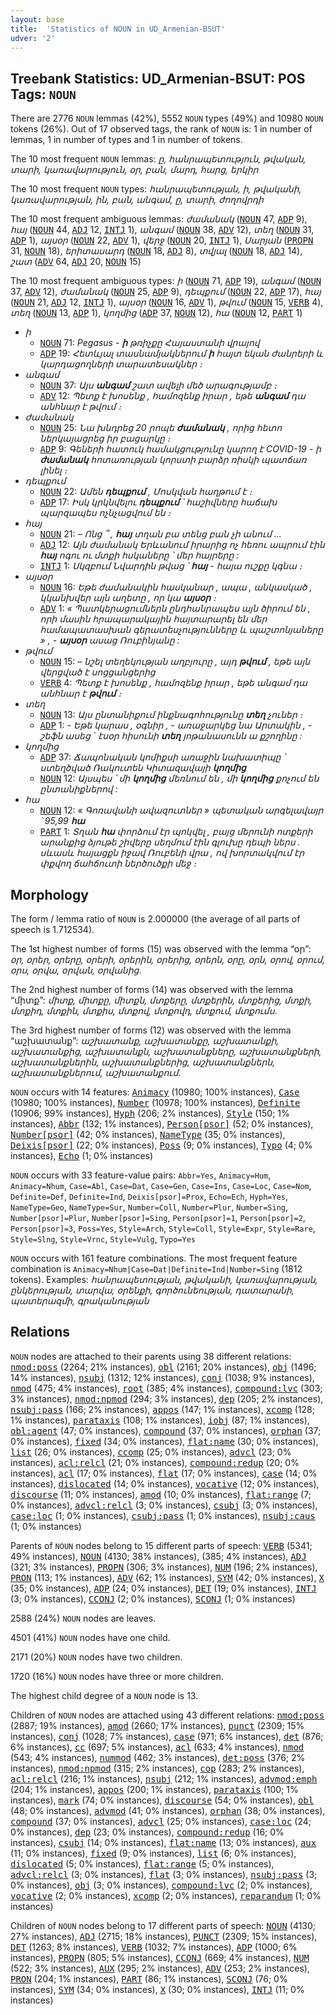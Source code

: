 ```yaml
---
layout: base
title:  'Statistics of NOUN in UD_Armenian-BSUT'
udver: '2'
---
```


## Treebank Statistics: UD_Armenian-BSUT: POS Tags: `NOUN`

There are 2776 `NOUN` lemmas (42%), 5552 `NOUN` types (49%) and 10980 `NOUN` tokens (26%).
Out of 17 observed tags, the rank of `NOUN` is: 1 in number of lemmas, 1 in number of types and 1 in number of tokens.

The 10 most frequent `NOUN` lemmas: <em>ը, հանրապետություն, թվական, տարի, կառավարություն, օր, բան, մարդ, հարց, երկիր</em>

The 10 most frequent `NOUN` types:  <em>հանրապետության, ի, թվականի, կառավարության, ին, բան, անգամ, ը, տարի, ժողովրդի</em>

The 10 most frequent ambiguous lemmas: <em>ժամանակ</em> (<tt><a href="hy_bsut-pos-NOUN.html">NOUN</a></tt> 47, <tt><a href="hy_bsut-pos-ADP.html">ADP</a></tt> 9), <em>հայ</em> (<tt><a href="hy_bsut-pos-NOUN.html">NOUN</a></tt> 44, <tt><a href="hy_bsut-pos-ADJ.html">ADJ</a></tt> 12, <tt><a href="hy_bsut-pos-INTJ.html">INTJ</a></tt> 1), <em>անգամ</em> (<tt><a href="hy_bsut-pos-NOUN.html">NOUN</a></tt> 38, <tt><a href="hy_bsut-pos-ADV.html">ADV</a></tt> 12), <em>տեղ</em> (<tt><a href="hy_bsut-pos-NOUN.html">NOUN</a></tt> 31, <tt><a href="hy_bsut-pos-ADP.html">ADP</a></tt> 1), <em>այսօր</em> (<tt><a href="hy_bsut-pos-NOUN.html">NOUN</a></tt> 22, <tt><a href="hy_bsut-pos-ADV.html">ADV</a></tt> 1), <em>վերջ</em> (<tt><a href="hy_bsut-pos-NOUN.html">NOUN</a></tt> 20, <tt><a href="hy_bsut-pos-INTJ.html">INTJ</a></tt> 1), <em>Սարյան</em> (<tt><a href="hy_bsut-pos-PROPN.html">PROPN</a></tt> 31, <tt><a href="hy_bsut-pos-NOUN.html">NOUN</a></tt> 18), <em>երիտասարդ</em> (<tt><a href="hy_bsut-pos-NOUN.html">NOUN</a></tt> 18, <tt><a href="hy_bsut-pos-ADJ.html">ADJ</a></tt> 8), <em>տվյալ</em> (<tt><a href="hy_bsut-pos-NOUN.html">NOUN</a></tt> 18, <tt><a href="hy_bsut-pos-ADJ.html">ADJ</a></tt> 14), <em>շատ</em> (<tt><a href="hy_bsut-pos-ADV.html">ADV</a></tt> 64, <tt><a href="hy_bsut-pos-ADJ.html">ADJ</a></tt> 20, <tt><a href="hy_bsut-pos-NOUN.html">NOUN</a></tt> 15)

The 10 most frequent ambiguous types:  <em>ի</em> (<tt><a href="hy_bsut-pos-NOUN.html">NOUN</a></tt> 71, <tt><a href="hy_bsut-pos-ADP.html">ADP</a></tt> 19), <em>անգամ</em> (<tt><a href="hy_bsut-pos-NOUN.html">NOUN</a></tt> 37, <tt><a href="hy_bsut-pos-ADV.html">ADV</a></tt> 12), <em>ժամանակ</em> (<tt><a href="hy_bsut-pos-NOUN.html">NOUN</a></tt> 25, <tt><a href="hy_bsut-pos-ADP.html">ADP</a></tt> 9), <em>դեպքում</em> (<tt><a href="hy_bsut-pos-NOUN.html">NOUN</a></tt> 22, <tt><a href="hy_bsut-pos-ADP.html">ADP</a></tt> 17), <em>հայ</em> (<tt><a href="hy_bsut-pos-NOUN.html">NOUN</a></tt> 21, <tt><a href="hy_bsut-pos-ADJ.html">ADJ</a></tt> 12, <tt><a href="hy_bsut-pos-INTJ.html">INTJ</a></tt> 1), <em>այսօր</em> (<tt><a href="hy_bsut-pos-NOUN.html">NOUN</a></tt> 16, <tt><a href="hy_bsut-pos-ADV.html">ADV</a></tt> 1), <em>թվում</em> (<tt><a href="hy_bsut-pos-NOUN.html">NOUN</a></tt> 15, <tt><a href="hy_bsut-pos-VERB.html">VERB</a></tt> 4), <em>տեղ</em> (<tt><a href="hy_bsut-pos-NOUN.html">NOUN</a></tt> 13, <tt><a href="hy_bsut-pos-ADP.html">ADP</a></tt> 1), <em>կողմից</em> (<tt><a href="hy_bsut-pos-ADP.html">ADP</a></tt> 37, <tt><a href="hy_bsut-pos-NOUN.html">NOUN</a></tt> 12), <em>հա</em> (<tt><a href="hy_bsut-pos-NOUN.html">NOUN</a></tt> 12, <tt><a href="hy_bsut-pos-PART.html">PART</a></tt> 1)


* <em>ի</em>
  * <tt><a href="hy_bsut-pos-NOUN.html">NOUN</a></tt> 71: <em>Pegasus - <b>ի</b> թռիչքը Հայաստանի վրայով</em>
  * <tt><a href="hy_bsut-pos-ADP.html">ADP</a></tt> 19: <em>Հետևյալ տասնամյակներում <b>ի</b> հայտ եկան ժանրերի և կարդացողների տարատեսակներ ։</em>
* <em>անգամ</em>
  * <tt><a href="hy_bsut-pos-NOUN.html">NOUN</a></tt> 37: <em>Այս <b>անգամ</b> շատ ավելի մեծ արագությամբ ։</em>
  * <tt><a href="hy_bsut-pos-ADV.html">ADV</a></tt> 12: <em>Պետք է խոսենք , համոզենք իրար , եթե <b>անգամ</b> դա անհնար է թվում ։</em>
* <em>ժամանակ</em>
  * <tt><a href="hy_bsut-pos-NOUN.html">NOUN</a></tt> 25: <em>Նա խնդրեց 20 րոպե <b>ժամանակ</b> , որից հետո ներկայացրեց իր բացարկը ։</em>
  * <tt><a href="hy_bsut-pos-ADP.html">ADP</a></tt> 9: <em>Գեների հատուկ համակցությունը կարող է COVID-19 - ի <b>ժամանակ</b> հոտառության կորստի բարձր ռիսկի պատճառ լինել ։</em>
* <em>դեպքում</em>
  * <tt><a href="hy_bsut-pos-NOUN.html">NOUN</a></tt> 22: <em>Ամեն <b>դեպքում</b> , Մոսկվան հաղթում է ։</em>
  * <tt><a href="hy_bsut-pos-ADP.html">ADP</a></tt> 17: <em>Իսկ կրկնվելու <b>դեպքում</b> ՝ հաշիվները հաճախ պարզապես ոչնչացվում են ։</em>
* <em>հայ</em>
  * <tt><a href="hy_bsut-pos-NOUN.html">NOUN</a></tt> 21: <em>– Ոնց ՞ , <b>հայ</b> տղան բա տենց բան չի անում …</em>
  * <tt><a href="hy_bsut-pos-ADJ.html">ADJ</a></tt> 12: <em>Այն ժամանակ Երևանում իրարից ոչ հեռու ապրում էին <b>հայ</b> ոգու ու մտքի հսկաները ՝ մեր հայրերը :</em>
  * <tt><a href="hy_bsut-pos-INTJ.html">INTJ</a></tt> 1: <em>Սկզբում Նվարդին թվաց ՝ <b>հայ</b> - հայա ուշքը կգնա ։</em>
* <em>այսօր</em>
  * <tt><a href="hy_bsut-pos-NOUN.html">NOUN</a></tt> 16: <em>Եթե ժամանակին հասկանար , ապա , անկասկած , կկանխվեր այն աղետը , որ կա <b>այսօր</b> ։</em>
  * <tt><a href="hy_bsut-pos-ADV.html">ADV</a></tt> 1: <em>« Պատկերացումներն ընդհանրապես այն ծիրում են , որի մասին հրապարակային հայտարարել են մեր համապատասխան գերատեսչությունները և պաշտոնյաները » , - <b>այսօր</b> ասաց Ռուբինյանը :</em>
* <em>թվում</em>
  * <tt><a href="hy_bsut-pos-NOUN.html">NOUN</a></tt> 15: <em>– նշել տեղեկության աղբյուրը , այդ <b>թվում</b> , եթե այն վերցված է սոցցանցերից</em>
  * <tt><a href="hy_bsut-pos-VERB.html">VERB</a></tt> 4: <em>Պետք է խոսենք , համոզենք իրար , եթե անգամ դա անհնար է <b>թվում</b> ։</em>
* <em>տեղ</em>
  * <tt><a href="hy_bsut-pos-NOUN.html">NOUN</a></tt> 13: <em>Այս ընտանիքում ինքնագոհությունը <b>տեղ</b> չուներ ։</em>
  * <tt><a href="hy_bsut-pos-ADP.html">ADP</a></tt> 1: <em>- Եթե կարաս , օգնիր , - առաջարկեց նա Արտակին , - շեֆն ասեց ` էսօր հիսունի <b>տեղ</b> յոթանասունն ա քշողինը :</em>
* <em>կողմից</em>
  * <tt><a href="hy_bsut-pos-ADP.html">ADP</a></tt> 37: <em>Ճապոնական կոմիքսի առաջին նախատիպը ՝ ստեղծված Ռակուտեն Կիտազավայի <b>կողմից</b></em>
  * <tt><a href="hy_bsut-pos-NOUN.html">NOUN</a></tt> 12: <em>Այսպես ՝ մի <b>կողմից</b> մեռնում են , մի <b>կողմից</b> քոչում են ընտանիքներով :</em>
* <em>հա</em>
  * <tt><a href="hy_bsut-pos-NOUN.html">NOUN</a></tt> 12: <em>« Գոռավանի ավազուտներ » պետական արգելավայր ՝ 95,99 <b>հա</b></em>
  * <tt><a href="hy_bsut-pos-PART.html">PART</a></tt> 1: <em>Տղան <b>հա</b> փորձում էր պոկվել , բայց մերունի ոտքերի արանքից ձյութե շիվերը սեղմում էին գլուխը դեպի ներս . սևասև հայացքն իջավ Ռուբենի վրա , ով խորտակվում էր փքվող ճահճուտի ներծուծքի մեջ ։</em>

## Morphology

The form / lemma ratio of `NOUN` is 2.000000 (the average of all parts of speech is 1.712534).

The 1st highest number of forms (15) was observed with the lemma “օր”: <em>օր, օրեր, օրերը, օրերի, օրերին, օրերից, օրերն, օրը, օրն, օրով, օրում, օրս, օրվա, օրվան, օրվանից</em>.

The 2nd highest number of forms (14) was observed with the lemma “միտք”: <em>միտք, միտքը, միտքն, մտքերը, մտքերին, մտքերից, մտքի, մտքիդ, մտքին, մտքիս, մտքով, մտքովդ, մտքում, մտքումս</em>.

The 3rd highest number of forms (12) was observed with the lemma “աշխատանք”: <em>աշխատանք, աշխատանքը, աշխատանքի, աշխատանքից, աշխատանքն, աշխատանքները, աշխատանքների, աշխատանքներին, աշխատանքներից, աշխատանքներն, աշխատանքներում, աշխատանքում</em>.

`NOUN` occurs with 14 features: <tt><a href="hy_bsut-feat-Animacy.html">Animacy</a></tt> (10980; 100% instances), <tt><a href="hy_bsut-feat-Case.html">Case</a></tt> (10980; 100% instances), <tt><a href="hy_bsut-feat-Number.html">Number</a></tt> (10978; 100% instances), <tt><a href="hy_bsut-feat-Definite.html">Definite</a></tt> (10906; 99% instances), <tt><a href="hy_bsut-feat-Hyph.html">Hyph</a></tt> (206; 2% instances), <tt><a href="hy_bsut-feat-Style.html">Style</a></tt> (150; 1% instances), <tt><a href="hy_bsut-feat-Abbr.html">Abbr</a></tt> (132; 1% instances), <tt><a href="hy_bsut-feat-Person-psor.html">Person[psor]</a></tt> (52; 0% instances), <tt><a href="hy_bsut-feat-Number-psor.html">Number[psor]</a></tt> (42; 0% instances), <tt><a href="hy_bsut-feat-NameType.html">NameType</a></tt> (35; 0% instances), <tt><a href="hy_bsut-feat-Deixis-psor.html">Deixis[psor]</a></tt> (22; 0% instances), <tt><a href="hy_bsut-feat-Poss.html">Poss</a></tt> (9; 0% instances), <tt><a href="hy_bsut-feat-Typo.html">Typo</a></tt> (4; 0% instances), <tt><a href="hy_bsut-feat-Echo.html">Echo</a></tt> (1; 0% instances)

`NOUN` occurs with 33 feature-value pairs: `Abbr=Yes`, `Animacy=Hum`, `Animacy=Nhum`, `Case=Abl`, `Case=Dat`, `Case=Gen`, `Case=Ins`, `Case=Loc`, `Case=Nom`, `Definite=Def`, `Definite=Ind`, `Deixis[psor]=Prox`, `Echo=Ech`, `Hyph=Yes`, `NameType=Geo`, `NameType=Sur`, `Number=Coll`, `Number=Plur`, `Number=Sing`, `Number[psor]=Plur`, `Number[psor]=Sing`, `Person[psor]=1`, `Person[psor]=2`, `Person[psor]=3`, `Poss=Yes`, `Style=Arch`, `Style=Coll`, `Style=Expr`, `Style=Rare`, `Style=Slng`, `Style=Vrnc`, `Style=Vulg`, `Typo=Yes`

`NOUN` occurs with 161 feature combinations.
The most frequent feature combination is `Animacy=Nhum|Case=Dat|Definite=Ind|Number=Sing` (1812 tokens).
Examples: <em>հանրապետության, թվականի, կառավարության, ընկերության, տարվա, օրենքի, գործունեության, դատարանի, պատերազմի, գրականության</em>


## Relations

`NOUN` nodes are attached to their parents using 38 different relations: <tt><a href="hy_bsut-dep-nmod-poss.html">nmod:poss</a></tt> (2264; 21% instances), <tt><a href="hy_bsut-dep-obl.html">obl</a></tt> (2161; 20% instances), <tt><a href="hy_bsut-dep-obj.html">obj</a></tt> (1496; 14% instances), <tt><a href="hy_bsut-dep-nsubj.html">nsubj</a></tt> (1312; 12% instances), <tt><a href="hy_bsut-dep-conj.html">conj</a></tt> (1038; 9% instances), <tt><a href="hy_bsut-dep-nmod.html">nmod</a></tt> (475; 4% instances), <tt><a href="hy_bsut-dep-root.html">root</a></tt> (385; 4% instances), <tt><a href="hy_bsut-dep-compound-lvc.html">compound:lvc</a></tt> (303; 3% instances), <tt><a href="hy_bsut-dep-nmod-npmod.html">nmod:npmod</a></tt> (294; 3% instances), <tt><a href="hy_bsut-dep-dep.html">dep</a></tt> (205; 2% instances), <tt><a href="hy_bsut-dep-nsubj-pass.html">nsubj:pass</a></tt> (166; 2% instances), <tt><a href="hy_bsut-dep-appos.html">appos</a></tt> (147; 1% instances), <tt><a href="hy_bsut-dep-xcomp.html">xcomp</a></tt> (128; 1% instances), <tt><a href="hy_bsut-dep-parataxis.html">parataxis</a></tt> (108; 1% instances), <tt><a href="hy_bsut-dep-iobj.html">iobj</a></tt> (87; 1% instances), <tt><a href="hy_bsut-dep-obl-agent.html">obl:agent</a></tt> (47; 0% instances), <tt><a href="hy_bsut-dep-compound.html">compound</a></tt> (37; 0% instances), <tt><a href="hy_bsut-dep-orphan.html">orphan</a></tt> (37; 0% instances), <tt><a href="hy_bsut-dep-fixed.html">fixed</a></tt> (34; 0% instances), <tt><a href="hy_bsut-dep-flat-name.html">flat:name</a></tt> (30; 0% instances), <tt><a href="hy_bsut-dep-list.html">list</a></tt> (26; 0% instances), <tt><a href="hy_bsut-dep-ccomp.html">ccomp</a></tt> (25; 0% instances), <tt><a href="hy_bsut-dep-advcl.html">advcl</a></tt> (23; 0% instances), <tt><a href="hy_bsut-dep-acl-relcl.html">acl:relcl</a></tt> (21; 0% instances), <tt><a href="hy_bsut-dep-compound-redup.html">compound:redup</a></tt> (20; 0% instances), <tt><a href="hy_bsut-dep-acl.html">acl</a></tt> (17; 0% instances), <tt><a href="hy_bsut-dep-flat.html">flat</a></tt> (17; 0% instances), <tt><a href="hy_bsut-dep-case.html">case</a></tt> (14; 0% instances), <tt><a href="hy_bsut-dep-dislocated.html">dislocated</a></tt> (14; 0% instances), <tt><a href="hy_bsut-dep-vocative.html">vocative</a></tt> (12; 0% instances), <tt><a href="hy_bsut-dep-discourse.html">discourse</a></tt> (11; 0% instances), <tt><a href="hy_bsut-dep-amod.html">amod</a></tt> (10; 0% instances), <tt><a href="hy_bsut-dep-flat-range.html">flat:range</a></tt> (7; 0% instances), <tt><a href="hy_bsut-dep-advcl-relcl.html">advcl:relcl</a></tt> (3; 0% instances), <tt><a href="hy_bsut-dep-csubj.html">csubj</a></tt> (3; 0% instances), <tt><a href="hy_bsut-dep-case-loc.html">case:loc</a></tt> (1; 0% instances), <tt><a href="hy_bsut-dep-csubj-pass.html">csubj:pass</a></tt> (1; 0% instances), <tt><a href="hy_bsut-dep-nsubj-caus.html">nsubj:caus</a></tt> (1; 0% instances)

Parents of `NOUN` nodes belong to 15 different parts of speech: <tt><a href="hy_bsut-pos-VERB.html">VERB</a></tt> (5341; 49% instances), <tt><a href="hy_bsut-pos-NOUN.html">NOUN</a></tt> (4130; 38% instances),  (385; 4% instances), <tt><a href="hy_bsut-pos-ADJ.html">ADJ</a></tt> (321; 3% instances), <tt><a href="hy_bsut-pos-PROPN.html">PROPN</a></tt> (306; 3% instances), <tt><a href="hy_bsut-pos-NUM.html">NUM</a></tt> (196; 2% instances), <tt><a href="hy_bsut-pos-PRON.html">PRON</a></tt> (113; 1% instances), <tt><a href="hy_bsut-pos-ADV.html">ADV</a></tt> (62; 1% instances), <tt><a href="hy_bsut-pos-SYM.html">SYM</a></tt> (42; 0% instances), <tt><a href="hy_bsut-pos-X.html">X</a></tt> (35; 0% instances), <tt><a href="hy_bsut-pos-ADP.html">ADP</a></tt> (24; 0% instances), <tt><a href="hy_bsut-pos-DET.html">DET</a></tt> (19; 0% instances), <tt><a href="hy_bsut-pos-INTJ.html">INTJ</a></tt> (3; 0% instances), <tt><a href="hy_bsut-pos-CCONJ.html">CCONJ</a></tt> (2; 0% instances), <tt><a href="hy_bsut-pos-SCONJ.html">SCONJ</a></tt> (1; 0% instances)

2588 (24%) `NOUN` nodes are leaves.

4501 (41%) `NOUN` nodes have one child.

2171 (20%) `NOUN` nodes have two children.

1720 (16%) `NOUN` nodes have three or more children.

The highest child degree of a `NOUN` node is 13.

Children of `NOUN` nodes are attached using 43 different relations: <tt><a href="hy_bsut-dep-nmod-poss.html">nmod:poss</a></tt> (2887; 19% instances), <tt><a href="hy_bsut-dep-amod.html">amod</a></tt> (2660; 17% instances), <tt><a href="hy_bsut-dep-punct.html">punct</a></tt> (2309; 15% instances), <tt><a href="hy_bsut-dep-conj.html">conj</a></tt> (1028; 7% instances), <tt><a href="hy_bsut-dep-case.html">case</a></tt> (971; 6% instances), <tt><a href="hy_bsut-dep-det.html">det</a></tt> (876; 6% instances), <tt><a href="hy_bsut-dep-cc.html">cc</a></tt> (697; 5% instances), <tt><a href="hy_bsut-dep-acl.html">acl</a></tt> (633; 4% instances), <tt><a href="hy_bsut-dep-nmod.html">nmod</a></tt> (543; 4% instances), <tt><a href="hy_bsut-dep-nummod.html">nummod</a></tt> (462; 3% instances), <tt><a href="hy_bsut-dep-det-poss.html">det:poss</a></tt> (376; 2% instances), <tt><a href="hy_bsut-dep-nmod-npmod.html">nmod:npmod</a></tt> (315; 2% instances), <tt><a href="hy_bsut-dep-cop.html">cop</a></tt> (283; 2% instances), <tt><a href="hy_bsut-dep-acl-relcl.html">acl:relcl</a></tt> (216; 1% instances), <tt><a href="hy_bsut-dep-nsubj.html">nsubj</a></tt> (212; 1% instances), <tt><a href="hy_bsut-dep-advmod-emph.html">advmod:emph</a></tt> (204; 1% instances), <tt><a href="hy_bsut-dep-appos.html">appos</a></tt> (200; 1% instances), <tt><a href="hy_bsut-dep-parataxis.html">parataxis</a></tt> (100; 1% instances), <tt><a href="hy_bsut-dep-mark.html">mark</a></tt> (74; 0% instances), <tt><a href="hy_bsut-dep-discourse.html">discourse</a></tt> (54; 0% instances), <tt><a href="hy_bsut-dep-obl.html">obl</a></tt> (48; 0% instances), <tt><a href="hy_bsut-dep-advmod.html">advmod</a></tt> (41; 0% instances), <tt><a href="hy_bsut-dep-orphan.html">orphan</a></tt> (38; 0% instances), <tt><a href="hy_bsut-dep-compound.html">compound</a></tt> (37; 0% instances), <tt><a href="hy_bsut-dep-advcl.html">advcl</a></tt> (25; 0% instances), <tt><a href="hy_bsut-dep-case-loc.html">case:loc</a></tt> (24; 0% instances), <tt><a href="hy_bsut-dep-dep.html">dep</a></tt> (23; 0% instances), <tt><a href="hy_bsut-dep-compound-redup.html">compound:redup</a></tt> (16; 0% instances), <tt><a href="hy_bsut-dep-csubj.html">csubj</a></tt> (14; 0% instances), <tt><a href="hy_bsut-dep-flat-name.html">flat:name</a></tt> (13; 0% instances), <tt><a href="hy_bsut-dep-aux.html">aux</a></tt> (11; 0% instances), <tt><a href="hy_bsut-dep-fixed.html">fixed</a></tt> (9; 0% instances), <tt><a href="hy_bsut-dep-list.html">list</a></tt> (6; 0% instances), <tt><a href="hy_bsut-dep-dislocated.html">dislocated</a></tt> (5; 0% instances), <tt><a href="hy_bsut-dep-flat-range.html">flat:range</a></tt> (5; 0% instances), <tt><a href="hy_bsut-dep-advcl-relcl.html">advcl:relcl</a></tt> (3; 0% instances), <tt><a href="hy_bsut-dep-flat.html">flat</a></tt> (3; 0% instances), <tt><a href="hy_bsut-dep-nsubj-pass.html">nsubj:pass</a></tt> (3; 0% instances), <tt><a href="hy_bsut-dep-obj.html">obj</a></tt> (3; 0% instances), <tt><a href="hy_bsut-dep-compound-lvc.html">compound:lvc</a></tt> (2; 0% instances), <tt><a href="hy_bsut-dep-vocative.html">vocative</a></tt> (2; 0% instances), <tt><a href="hy_bsut-dep-xcomp.html">xcomp</a></tt> (2; 0% instances), <tt><a href="hy_bsut-dep-reparandum.html">reparandum</a></tt> (1; 0% instances)

Children of `NOUN` nodes belong to 17 different parts of speech: <tt><a href="hy_bsut-pos-NOUN.html">NOUN</a></tt> (4130; 27% instances), <tt><a href="hy_bsut-pos-ADJ.html">ADJ</a></tt> (2715; 18% instances), <tt><a href="hy_bsut-pos-PUNCT.html">PUNCT</a></tt> (2309; 15% instances), <tt><a href="hy_bsut-pos-DET.html">DET</a></tt> (1263; 8% instances), <tt><a href="hy_bsut-pos-VERB.html">VERB</a></tt> (1032; 7% instances), <tt><a href="hy_bsut-pos-ADP.html">ADP</a></tt> (1000; 6% instances), <tt><a href="hy_bsut-pos-PROPN.html">PROPN</a></tt> (805; 5% instances), <tt><a href="hy_bsut-pos-CCONJ.html">CCONJ</a></tt> (669; 4% instances), <tt><a href="hy_bsut-pos-NUM.html">NUM</a></tt> (522; 3% instances), <tt><a href="hy_bsut-pos-AUX.html">AUX</a></tt> (295; 2% instances), <tt><a href="hy_bsut-pos-ADV.html">ADV</a></tt> (253; 2% instances), <tt><a href="hy_bsut-pos-PRON.html">PRON</a></tt> (204; 1% instances), <tt><a href="hy_bsut-pos-PART.html">PART</a></tt> (86; 1% instances), <tt><a href="hy_bsut-pos-SCONJ.html">SCONJ</a></tt> (76; 0% instances), <tt><a href="hy_bsut-pos-SYM.html">SYM</a></tt> (34; 0% instances), <tt><a href="hy_bsut-pos-X.html">X</a></tt> (30; 0% instances), <tt><a href="hy_bsut-pos-INTJ.html">INTJ</a></tt> (11; 0% instances)

